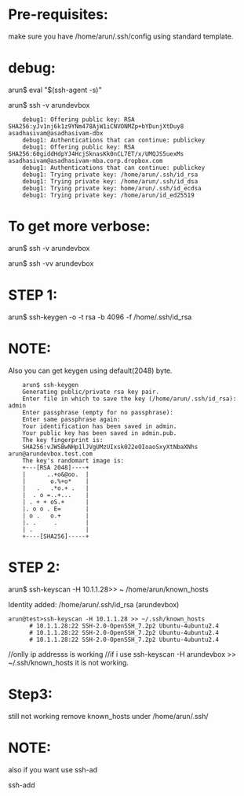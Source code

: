 Pre-requisites:
===============

make sure you have /home/arun/.ssh/config using standard template.

debug:
======

arun$ eval "$(ssh-agent -s)"

arun$ ssh -v arundevbox

        debug1: Offering public key: RSA SHA256:yJv1nj6k1z9YNm478AjW1iCNVONMZp+bYDunjXtDuy8 asadhasivam@asadhasivam-dbx
        debug1: Authentications that can continue: publickey
        debug1: Offering public key: RSA SHA256:60giddHdpYJ4HcjSknasKk0nCL7ET/x/UMQJS5uexMs asadhasivam@asadhasivam-mba.corp.dropbox.com
        debug1: Authentications that can continue: publickey
        debug1: Trying private key: /home/arun/.ssh/id_rsa
        debug1: Trying private key: /home/arun/.ssh/id_dsa
        debug1: Trying private key: home/arun/.ssh/id_ecdsa
        debug1: Trying private key: /home/arun/id_ed25519
        
To get more verbose:
====================

arun$ ssh -v arundevbox

arun$ ssh -vv arundevbox






STEP 1:
=======


arun$ ssh-keygen -o -t rsa -b 4096 -f /home/.ssh/id_rsa

NOTE:
=====

Also you can get keygen using default(2048) byte.

        arun$ ssh-keygen
        Generating public/private rsa key pair.
        Enter file in which to save the key (/home/arun/.ssh/id_rsa): admin
        Enter passphrase (empty for no passphrase): 
        Enter same passphrase again: 
        Your identification has been saved in admin.
        Your public key has been saved in admin.pub.
        The key fingerprint is:
        SHA256:vJWSBwNHp1lJVgUMzUIxsk022eOIoaoSxyXtNbaXNhs arun@arundevbox.test.com
        The key's randomart image is:
        +---[RSA 2048]----+
        |      ..+o&@oo.  |
        |       o.%+o*    |
        |   .   .*o.+ .   |
        |  . o =..+...    |
        | . + + oS.+      |
        |. o o . E=       |
        | o .   o.+       |
        |. .     .        |
        | .               |
        +----[SHA256]-----+


STEP 2:
=======

arun$ ssh-keyscan -H 10.1.1.28>> ~ /home/arun/known_hosts

Identity added: /home/arun/.ssh/id_rsa (arundevbox)


    arun@test>ssh-keyscan -H 10.1.1.28 >> ~/.ssh/known_hosts
          # 10.1.1.28:22 SSH-2.0-OpenSSH_7.2p2 Ubuntu-4ubuntu2.4
          # 10.1.1.28:22 SSH-2.0-OpenSSH_7.2p2 Ubuntu-4ubuntu2.4
          # 10.1.1.28:22 SSH-2.0-OpenSSH_7.2p2 Ubuntu-4ubuntu2.4  

//onlly ip addresss is working
//if i use ssh-keyscan -H arundevbox >> ~/.ssh/known_hosts it is not working.

Step3:
======
still not working remove known_hosts under /home/arun/.ssh/

NOTE:
=====

also if you want use ssh-ad

ssh-add
